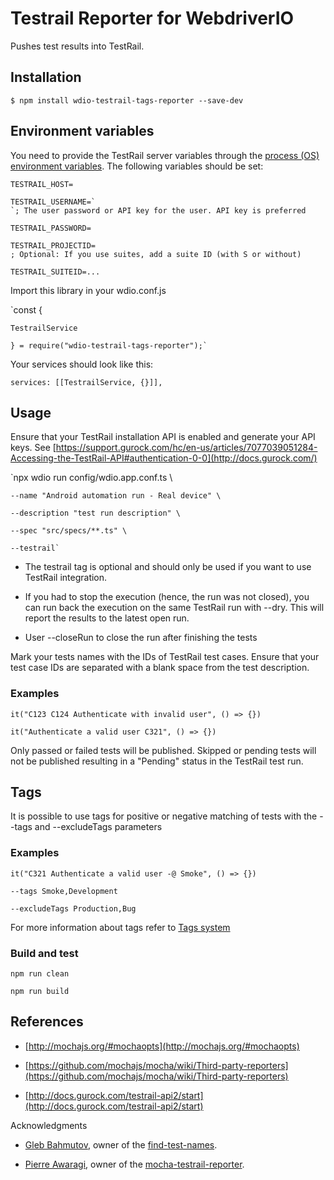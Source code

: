 # Testrail Reporter for WebdriverIO



Pushes test results into TestRail.



## Installation



`$ npm install wdio-testrail-tags-reporter --save-dev`



## Environment variables



You need to provide the TestRail server variables through the [process (OS) environment variables](https://en.wikipedia.org/wiki/Environment_variable). The following variables should be set:



    TESTRAIL_HOST=

    TESTRAIL_USERNAME=`
    `; The user password or API key for the user. API key is preferred

    TESTRAIL_PASSWORD=

    TESTRAIL_PROJECTID=
    ; Optional: If you use suites, add a suite ID (with S or without)

    TESTRAIL_SUITEID=...



Import this library in your wdio.conf.js



`const { 

    TestrailService

    } = require("wdio-testrail-tags-reporter");`



Your services should look like this:



`services: [[TestrailService, {}]],`



## Usage



Ensure that your TestRail installation API is enabled and generate your API keys. See [https://support.gurock.com/hc/en-us/articles/7077039051284-Accessing-the-TestRail-API#authentication-0-0](http://docs.gurock.com/)



`npx wdio run config/wdio.app.conf.ts \

    --name "Android automation run - Real device" \

    --description "test run description" \

    --spec "src/specs/**.ts" \

    --testrail`



- The testrail tag is optional and should only be used if you want to use TestRail integration.

- If you had to stop the execution (hence, the run was not closed), you can run back the execution on the same TestRail run with --dry. This will report the results to the latest open run.

- User --closeRun to close the run after finishing the tests

Mark your tests names with the IDs of TestRail test cases. Ensure that your test case IDs are separated with a blank space from the test description.



### Examples



    it("C123 C124 Authenticate with invalid user", () => {})

    it("Authenticate a valid user C321", () => {})




Only passed or failed tests will be published. Skipped or pending tests will not be published resulting in a "Pending" status in the TestRail test run.



## Tags



It is possible to use tags for positive or negative matching of tests with the --tags and --excludeTags parameters



### Examples



`it("C321 Authenticate a valid user -@ Smoke", () => {})`



    --tags Smoke,Development

    --excludeTags Production,Bug



For more information about tags refer to [Tags system](https://github.com/ManuelBuslon/find-test-names/tree/mocha-version)



### Build and test



    npm run clean 

    npm run build



## References



- [http://mochajs.org/#mochaopts](http://mochajs.org/#mochaopts)

- [https://github.com/mochajs/mocha/wiki/Third-party-reporters](https://github.com/mochajs/mocha/wiki/Third-party-reporters)

- [http://docs.gurock.com/testrail-api2/start](http://docs.gurock.com/testrail-api2/start)



Acknowledgments



- [Gleb Bahmutov](https://github.com/bahmutov), owner of the [find-test-names](https://github.com/bahmutov/find-test-names).

- [Pierre Awaragi](https://github.com/awaragi), owner of the [mocha-testrail-reporter](https://github.com/awaragi/mocha-testrail-reporter).